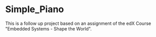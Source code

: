 # Simple_Piano
This is a follow up project based on an assignment of the edX Course "Embedded Systems - Shape the World". 
